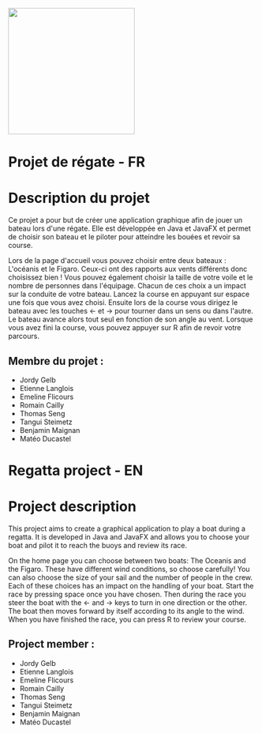 [<img src="https://www.ensicaen.fr/wp-content/uploads/2017/02/LogoEnsicaen.gif" width="256" >](https://www.ensicaen.fr)

Projet de régate - FR
================

# Description du projet

Ce projet a pour but de créer une application graphique afin de jouer un bateau lors d'une régate.
Elle est développée en Java et JavaFX et permet de choisir son bateau et le piloter pour atteindre les bouées
et revoir sa course.

Lors de la page d'accueil vous pouvez choisir entre deux bateaux : L'océanis et le Figaro. Ceux-ci ont
des rapports aux vents différents donc choisissez bien ! Vous pouvez également choisir la taille de
votre voile et le nombre de personnes dans l'équipage. Chacun de ces choix a un impact sur la conduite
de votre bateau. Lancez la course en appuyant sur espace une fois que vous avez choisi.
Ensuite lors de la course vous dirigez le bateau avec les touches <- et -> pour tourner
dans un sens ou dans l'autre. Le bateau avance alors tout seul en fonction de son angle au vent.
Lorsque vous avez fini la course, vous pouvez appuyer sur R afin de revoir votre parcours.

## Membre du projet : 
+ Jordy Gelb
+ Etienne Langlois
+ Emeline Flicours
+ Romain Cailly
+ Thomas Seng
+ Tangui Steimetz
+ Benjamin Maignan
+ Matéo Ducastel



Regatta project - EN
================

# Project description

This project aims to create a graphical application to play a boat during a regatta.
It is developed in Java and JavaFX and allows you to choose your boat and pilot it to reach the buoys
and review its race.

On the home page you can choose between two boats: The Oceanis and the Figaro. These have
different wind conditions, so choose carefully! You can also choose the size of your sail
and the number of people in the crew. Each of these choices has an impact on the handling
of your boat. Start the race by pressing space once you have chosen.
Then during the race you steer the boat with the <- and -> keys to turn
in one direction or the other. The boat then moves forward by itself according to its angle to the wind.
When you have finished the race, you can press R to review your course.

## Project member : 
+ Jordy Gelb
+ Etienne Langlois
+ Emeline Flicours
+ Romain Cailly
+ Thomas Seng
+ Tangui Steimetz
+ Benjamin Maignan
+ Matéo Ducastel